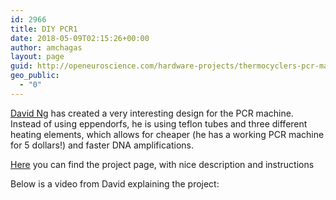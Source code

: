 ```yaml
---
id: 2966
title: DIY PCR1
date: 2018-05-09T02:15:26+00:00
author: amchagas
layout: page
guid: http://openeuroscience.com/hardware-projects/thermocyclers-pcr-machines/diy-pcr1-copy/
geo_public:
  - "0"
---
```

[David Ng](https://plus.google.com/112215345767735991135/posts/VMPQb4Kh2Sh) has created a very interesting design for the PCR machine. Instead of using eppendorfs, he is using teflon tubes and three different heating elements, which allows for cheaper (he has a working PCR machine for 5 dollars!) and faster DNA amplifications.

[Here](https://hackaday.io/project/1864-5-dna-replicator) you can find the project page, with nice description and instructions

Below is a video from David explaining the project:

<span class="embed-youtube" style="text-align:center; display: block;"></span> 

&nbsp;